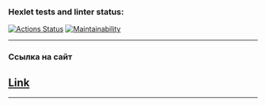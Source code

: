 ### Hexlet tests and linter status:

[![Actions Status](https://github.com/Vikman88/frontend-project-lvl3/workflows/hexlet-check/badge.svg)](https://github.com/Vikman88/frontend-project-lvl3/actions)
[![Maintainability](https://api.codeclimate.com/v1/badges/5c12a8e24317a858305b/maintainability)](https://codeclimate.com/github/Vikman88/frontend-project-lvl3/maintainability)

---

### Ссылка на сайт

## [Link](https://frontend-project-lvl3-eight-virid.vercel.app/)

---
